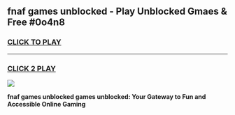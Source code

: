 
## fnaf games unblocked - Play Unblocked Gmaes & Free #0o4n8
<h3>
<a href="https://news.freeplayer.one?title=fnaf_games_unblocked&ref=03M">CLICK TO PLAY</a></h3>
<hr>

<h3>
<a href="https://news.freeplayer.one?title=fnaf_games_unblocked&ref=03M">CLICK 2 PLAY</a>
  
</h3>

<a href="https://news.freeplayer.one?title=fnaf_games_unblocked&ref=03M"><img src="https://clearcache.store/games.png"></a>


**fnaf games unblocked games unblocked: Your Gateway to Fun and Accessible Online Gaming**
